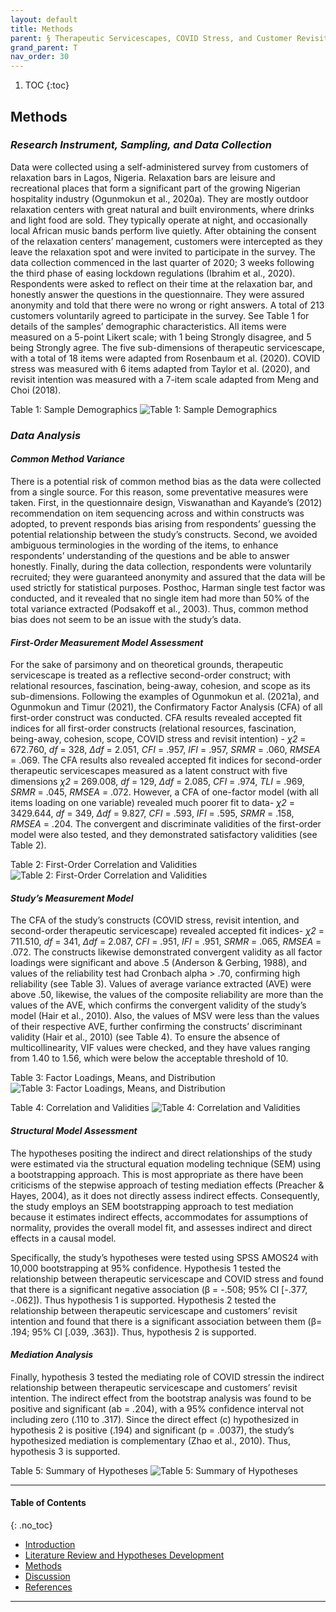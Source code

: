 ```yaml
---
layout: default
title: Methods
parent: § Therapeutic Servicescapes, COVID Stress, and Customer Revisit Intention in the Hospitality Industry Post-Lockdown  
grand_parent: T
nav_order: 30 
---
```

<style>
.dont-break-out {
  /* These are technically the same, but use both */
  overflow-wrap: break-word;
  word-wrap: break-word;

     -ms-word-break: break-all;
  /* This is the dangerous one in WebKit, as it breaks things wherever */
  word-break: break-all;
  /* Instead use this non-standard one: */
  word-break: break-word;
}

.youtube-container {
    position: relative;
    width: 100%;
    height: 0;
    padding-bottom: 56.25%;
}
.youtube-video {
    position: absolute;
    top: 0;
    left: 0;
    width: 100%;
    height: 100%;
}

</style>

<div class="dont-break-out" markdown="1">

1. TOC
{:toc}

## Methods
### *Research Instrument, Sampling, and Data Collection*

Data were collected using a self-administered survey from customers of relaxation bars in Lagos, Nigeria. Relaxation bars are leisure and recreational places that form a significant part of the growing Nigerian hospitality industry (Ogunmokun et al., 2020a). They are mostly outdoor relaxation centers with great natural and built environments, where drinks and light food are sold. They typically operate at night, and occasionally local African music bands perform live quietly. After obtaining the consent of the relaxation centers’ management, customers were intercepted as they leave the relaxation spot and were invited to participate in the survey. The data collection commenced in the last quarter of 2020; 3 weeks following the third phase of easing lockdown regulations (Ibrahim et al., 2020). Respondents were asked to reflect on their time at the relaxation bar, and honestly answer the questions in the questionnaire. They were assured anonymity and told that there were no wrong or right answers. A total of 213 customers voluntarily agreed to participate in the survey. See Table 1 for details of the samples’ demographic characteristics. All items were measured on a 5-point Likert scale; with 1 being Strongly disagree, and 5 being Strongly agree. The five sub-dimensions of therapeutic servicescape, with a total of 18 items were adapted from Rosenbaum et al. (2020). COVID stress was measured with 6 items adapted from Taylor et al. (2020), and revisit intention was measured with a 7-item scale adapted from Meng and Choi (2018).

Table 1: Sample Demographics
![Table 1: Sample Demographics](https://statics.bsafes.com/images/papers/Therapeutic-Servicescapes-COVID-Stress-and-Customer-Revisit-Intention-in-the-Hospitality-Industry-Post-Lockdown-table-1.png)

### *Data Analysis*

#### *Common Method Variance*
There is a potential risk of common method bias as the data were collected from a single source. For this reason, some preventative measures were taken. First, in the questionnaire design, Viswanathan and Kayande’s (2012) recommendation on item sequencing across and within constructs was adopted, to prevent responds bias arising from respondents’ guessing the potential relationship between the study’s constructs. Second, we avoided ambiguous terminologies in the wording of the items, to enhance respondents’ understanding of the questions and be able to answer honestly. Finally, during the data collection, respondents were voluntarily recruited; they were guaranteed anonymity and assured that the data will be used strictly for statistical purposes. Posthoc, Harman single test factor was conducted, and it revealed that no single item had more than 50% of the total variance extracted (Podsakoff et al., 2003). Thus, common method bias does not seem to be an issue with the study’s data.

#### *First-Order Measurement Model Assessment*

For the sake of parsimony and on theoretical grounds, therapeutic servicescape is treated as a reflective second-order construct; with relational resources, fascination, being-away, cohesion, and scope as its sub-dimensions. Following the examples of Ogunmokun et al. (2021a), and Ogunmokun and Timur (2021), the Confirmatory Factor Analysis (CFA) of all first-order construct was conducted. CFA results revealed accepted fit indices for all first-order constructs (relational resources, fascination, being-away, cohesion, scope, COVID stress and revisit intention) - *χ2* = 672.760, *df* = 328, *Δdf* = 2.051, *CFI* = .957, *IFI* = .957, *SRMR* = .060, *RMSEA* = .069. The CFA results also revealed accepted fit indices for second-order therapeutic servicescapes measured as a latent construct with five dimensions *χ2* = 269.008, *df* = 129, *Δdf* = 2.085, *CFI* = .974, *TLI* = .969, *SRMR* = .045, *RMSEA* = .072. However, a CFA of one-factor model (with all items loading on one variable) revealed much poorer fit to data- *χ2* = 3429.644, *df* = 349, *Δdf* = 9.827, *CFI* = .593, *IFI* = .595, *SRMR* = .158, *RMSEA* = .204. The convergent and discriminate validities of the first-order model were also tested, and they demonstrated satisfactory validities (see Table 2).

Table 2: First-Order Correlation and Validities
![Table 2: First-Order Correlation and Validities](https://statics.bsafes.com/images/papers/Therapeutic-Servicescapes-COVID-Stress-and-Customer-Revisit-Intention-in-the-Hospitality-Industry-Post-Lockdown-table-2.png)

#### *Study’s Measurement Model*
The CFA of the study’s constructs (COVID stress, revisit intention, and second-order therapeutic servicescape) revealed accepted fit indices- *χ2* = 711.510, *df* = 341, *Δdf* = 2.087, *CFI* = .951, *IFI* = .951, *SRMR* = .065, *RMSEA* = .072. The constructs likewise demonstrated convergent validity as all factor loadings were significant and above .5 (Anderson & Gerbing, 1988), and values of the reliability test had Cronbach alpha > .70, confirming high reliability (see Table 3). Values of average variance extracted (AVE) were above .50, likewise, the values of the composite reliability are more than the values of the AVE, which confirms the convergent validity of the study’s model (Hair et al., 2010). Also, the values of MSV were less than the values of their respective AVE, further confirming the constructs’ discriminant validity (Hair et al., 2010) (see Table 4). To ensure the absence of multicollinearity, VIF values were checked, and they have values ranging from 1.40 to 1.56, which were below the acceptable threshold of 10.

Table 3: Factor Loadings, Means, and Distribution
![Table 3: Factor Loadings, Means, and Distribution](https://statics.bsafes.com/images/papers/Therapeutic-Servicescapes-COVID-Stress-and-Customer-Revisit-Intention-in-the-Hospitality-Industry-Post-Lockdown-table-3.png)

Table 4: Correlation and Validities
![Table 4: Correlation and Validities](https://statics.bsafes.com/images/papers/Therapeutic-Servicescapes-COVID-Stress-and-Customer-Revisit-Intention-in-the-Hospitality-Industry-Post-Lockdown-table-4.png)


#### *Structural Model Assessment*
The hypotheses positing the indirect and direct relationships of the study were estimated via the structural equation modeling technique (SEM) using a bootstrapping approach. This is most appropriate as there have been criticisms of the stepwise approach of testing mediation effects (Preacher & Hayes, 2004), as it does not directly assess indirect effects. Consequently, the study employs an SEM bootstrapping approach to test mediation because it estimates indirect effects, accommodates for assumptions of normality, provides the overall model fit, and assesses indirect and direct effects in a causal model.

Specifically, the study’s hypotheses were tested using SPSS AMOS24 with 10,000 bootstrapping at 95% confidence. Hypothesis 1 tested the relationship between therapeutic servicescape and COVID stress and found that there is a significant negative association (β = -.508; 95% CI [-.377, -.062]). Thus hypothesis 1 is supported. Hypothesis 2 tested the relationship between therapeutic servicescape and customers’ revisit intention and found that there is a significant association between them (β= .194; 95% CI [.039, .363]). Thus, hypothesis 2 is supported.

#### *Mediation Analysis*

Finally, hypothesis 3 tested the mediating role of COVID stressin the indirect relationship between therapeutic servicescape and customers’ revisit intention. The indirect effect from the bootstrap analysis was found to be positive and significant (ab = .204), with a 95% confidence interval not including zero (.110 to .317). Since the direct effect (c) hypothesized in hypothesis 2 is positive (.194) and significant (p = .0037), the study’s hypothesized mediation is complementary (Zhao et al., 2010). Thus, hypothesis 3 is supported.

Table 5: Summary of Hypotheses
![Table 5: Summary of Hypotheses](https://statics.bsafes.com/images/papers/Therapeutic-Servicescapes-COVID-Stress-and-Customer-Revisit-Intention-in-the-Hospitality-Industry-Post-Lockdown-table-5.png)
***

#### Table of Contents
{: .no_toc}

<ul><li> <a href="/docs/T/Therapeutic-Servicescapes-COVID-Stress-and-Customer-Revisit-Intention-in-the-Hospitality-Industry-Post-Lockdown-1/">
Introduction</a></li><li> <a href="/docs/T/Therapeutic-Servicescapes-COVID-Stress-and-Customer-Revisit-Intention-in-the-Hospitality-Industry-Post-Lockdown-2/">
Literature Review and Hypotheses Development</a></li><li> <a href="/docs/T/Therapeutic-Servicescapes-COVID-Stress-and-Customer-Revisit-Intention-in-the-Hospitality-Industry-Post-Lockdown-3/">
Methods</a></li><li> <a href="/docs/T/Therapeutic-Servicescapes-COVID-Stress-and-Customer-Revisit-Intention-in-the-Hospitality-Industry-Post-Lockdown-4/">
Discussion</a></li><li> <a href="/docs/T/Therapeutic-Servicescapes-COVID-Stress-and-Customer-Revisit-Intention-in-the-Hospitality-Industry-Post-Lockdown-5/">
References</a></li></ul>

***

</div>
